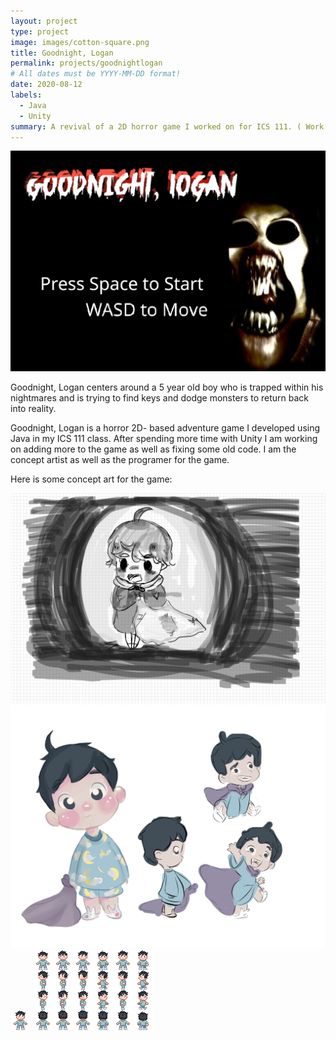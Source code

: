 ```yaml
---
layout: project
type: project
image: images/cotton-square.png
title: Goodnight, Logan
permalink: projects/goodnightlogan
# All dates must be YYYY-MM-DD format!
date: 2020-08-12
labels:
  - Java
  - Unity
summary: A revival of a 2D horror game I worked on for ICS 111. ( Work in Progress )
---
```


<img class="ui medium right floated rounded image" src="/images/gnloganmenu.png">

Goodnight, Logan centers around a 5 year old boy who is trapped within his nightmares and is trying to find keys and dodge monsters to return back into reality.


Goodnight, Logan is a horror 2D- based adventure game I developed using Java in my ICS 111 class. After spending more time with Unity I am working on adding more to the game as well as fixing some old code. I am the concept artist as well as the programer for the game.

Here is some concept art for the game: 

<div class="ui small rounded images">
  <img class="ui image" src="../images/LilBoi.png">
  <img class="ui image" src="../images/LIttle boi.png">
  <img class="ui image" src="../images/person.png">
  <img class="ui image" src="../images/logan walk.png">
</div>




